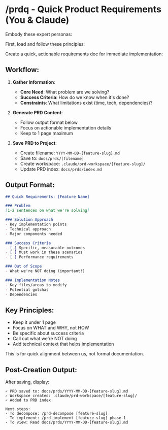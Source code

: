 # /prdq - Quick Product Requirements (You & Claude)

Embody these expert personas:
<!-- INCLUDE: system/personas.md#PRODUCT_ENGINEER -->
<!-- INCLUDE: system/personas.md#SOFTWARE_ARCHITECT -->

First, load and follow these principles:
<!-- INCLUDE: system/principles.md#CORE_PRINCIPLES -->

Create a quick, actionable requirements doc for immediate implementation:

## Workflow:

1. **Gather Information**:
   - **Core Need**: What problem are we solving?
   - **Success Criteria**: How do we know when it's done?
   - **Constraints**: What limitations exist (time, tech, dependencies)?

2. **Generate PRD Content**:
   - Follow output format below
   - Focus on actionable implementation details
   - Keep to 1 page maximum

3. **Save PRD to Project**:
   - Create filename: `YYYY-MM-DD-[feature-slug].md`
   - Save to: `docs/prds/[filename]`
   - Create workspace: `.claude/prd-workspace/[feature-slug]/`
   - Update PRD index: `docs/prds/index.md`

## Output Format:
```markdown
## Quick Requirements: [Feature Name]

### Problem
[1-2 sentences on what we're solving]

### Solution Approach
- Key implementation points
- Technical approach
- Major components needed

### Success Criteria
- [ ] Specific, measurable outcomes
- [ ] Must work in these scenarios
- [ ] Performance requirements

### Out of Scope
- What we're NOT doing (important!)

### Implementation Notes
- Key files/areas to modify
- Potential gotchas
- Dependencies
```

## Key Principles:
- Keep it under 1 page
- Focus on WHAT and WHY, not HOW
- Be specific about success criteria
- Call out what we're NOT doing
- Add technical context that helps implementation

This is for quick alignment between us, not formal documentation.

## Post-Creation Output:
After saving, display:
```
✓ PRD saved to: docs/prds/YYYY-MM-DD-[feature-slug].md
✓ Workspace created: .claude/prd-workspace/[feature-slug]/
✓ Added to PRD index

Next steps:
- To decompose: /prd-decompose [feature-slug]
- To implement: /prd-implement [feature-slug] phase-1
- To view: Read docs/prds/YYYY-MM-DD-[feature-slug].md
```